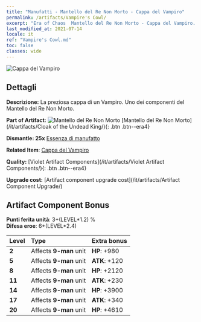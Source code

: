 ```yaml
---
title: "Manufatti - Mantello del Re Non Morto - Cappa del Vampiro"
permalink: /artifacts/Vampire's Cowl/
excerpt: "Era of Chaos  Mantello del Re Non Morto - Cappa del Vampiro. La preziosa cappa di un Vampiro. Uno dei componenti del Mantello del Re Non Morto."
last_modified_at: 2021-07-14
locale: it
ref: "Vampire's Cowl.md"
toc: false
classes: wide
---
```


 ![Cappa del Vampiro](/images/t/artifact_40322.png)



## Dettagli

 **Descrizione:** La preziosa cappa di un Vampiro. Uno dei componenti del Mantello del Re Non Morto.

 **Part of Artifact:** ![Mantello del Re Non Morto](/images/t/icon_artifact_32.png) [Mantello del Re Non Morto](/it/artifacts/Cloak of the Undead King/){: .btn .btn--era4}

 **Dismantle: 25x** [Essenza di manufatto](/ItemsIT/con_905/)

 **Related Item**: [Cappa del Vampiro](/ItemsIT/art_130/)

 **Quality:** [Violet Artifact Components](/it/artifacts/Violet Artifact Components/){: .btn .btn--era4}

 **Upgrade cost:** [Artifact component upgrade cost](/it/artifacts/Artifact Component Upgrade/)

## Artifact Component Bonus

  **Punti ferita unità**: 3+(LEVEL\*1.2) %<br/>**Difesa eroe**: 6+(LEVEL\*2.4)

  |  Level  | Type |    Extra bonus  | 
  |:--------|:-----|:----------------| 
  | **2** | Affects **9-man** unit | **HP**: +980 | 
  | **5** | Affects **9-man** unit | **ATK**: +120 | 
  | **8** | Affects **9-man** unit | **HP**: +2120 | 
  | **11** | Affects **9-man** unit | **ATK**: +230 | 
  | **14** | Affects **9-man** unit | **HP**: +3900 | 
  | **17** | Affects **9-man** unit | **ATK**: +340 | 
  | **20** | Affects **9-man** unit | **HP**: +4610 | 
